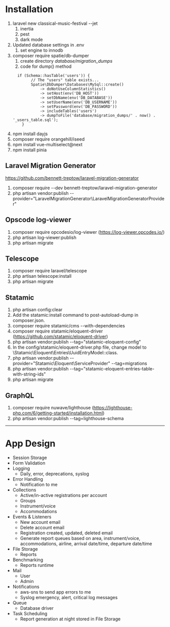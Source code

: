 # Installation
1. laravel new classical-music-festival --jet
    1. inertia
    2. pest
    3. dark mode
2. Updated database settings in .env
    1. set engine to innodb
3. composer require spatie/db-dumper
    1. create directory *database/migration_dumps*
    2. code for dump() method
    ```
      if (Schema::hasTable('users')) {
            // The "users" table exists...
            Spatie\DbDumper\Databases\MySql::create()
                -> doNotUseColumnStatistics()
                -> setHost(env('DB_HOST'))
                -> setDbName(env('DB_DATABASE'))
                -> setUserName(env('DB_USERNAME'))
                -> setPassword(env('DB_PASSWORD'))
                -> includeTables('users')
                -> dumpToFile('database/migration_dumps/' . now() . '_users_table.sql');
        }
      ```
4. npm install dayjs
5. composer require orangehill/iseed
6. npm install vue-multiselect@next
7. npm install pinia
## Laravel Migration Generator
https://github.com/bennett-treptow/laravel-migration-generator
1. composer require --dev bennett-treptow/laravel-migration-generator
2. php artisan vendor:publish --provider="LaravelMigrationGenerator\LaravelMigrationGeneratorProvider"
## Opscode log-viewer
1. composer require opcodesio/log-viewer (https://log-viewer.opcodes.io/)
2. php artisan log-viewer:publish
3. php artisan migrate
## Telescope
1. composer require laravel/telescope
2. php artisan telescope:install
3. php artisan migrate
## Statamic
1. php artisan config:clear
2. Add the statamic:install command to post-autoload-dump in composer.json.
3. composer require statamic/cms --with-dependencies
4. composer require statamic/eloquent-driver (https://github.com/statamic/eloquent-driver)
5. php artisan vendor:publish --tag="statamic-eloquent-config"
6. In the config/statamic/eloquent-driver.php file, change model to \Statamic\Eloquent\Entries\UuidEntryModel::class.
7. php artisan vendor:publish --provider="Statamic\Eloquent\ServiceProvider" --tag=migrations
8. php artisan vendor:publish --tag="statamic-eloquent-entries-table-with-string-ids"
9. php artisan migrate
## GraphQL
1. composer require nuwave/lighthouse (https://lighthouse-php.com/6/getting-started/installation.html)
2. php artisan vendor:publish --tag=lighthouse-schema
---
# App Design
* Session Storage
* Form Validation
* Logging
    * Daily, error, deprecations, syslog
* Error Handling
    * Notification to me
* Collections
    * Active/in-active registrations per account
    * Groups
    * Instrument/voice
    * Accommodations
* Events & Listeners
    * New account email
    * Delete account email
    * Registration created, updated, deleted email
    * Generate report queues based on area, instrument/voice, accommodations, airline, arrival date/time, departure date/time
* File Storage
    * Reports
* Benchmarking
    * Reports runtime
* Mail
    * User
    * Admin
* Notifications
    * aws-sns to send app errors to me
    * Syslog emergency, alert, critical log messages
* Queue
    * Database driver
* Task Scheduling
    * Report generation at night stored in File Storage
